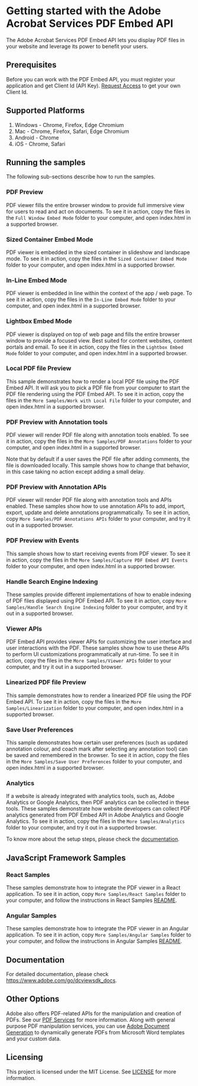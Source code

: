 # Getting started with the Adobe Acrobat Services PDF Embed API

The Adobe Acrobat Services PDF Embed API lets you display PDF files in your website and leverage its power to benefit your users.

## Prerequisites

Before you can work with the PDF Embed API, you must register your application and get Client Id (API Key). [Request Access](https://www.adobe.com/go/dcsdks_credentials) to get your own Client Id.

## Supported Platforms

1. Windows - Chrome, Firefox, Edge Chromium
2. Mac - Chrome, Firefox, Safari, Edge Chromium
3. Android - Chrome
4. iOS - Chrome, Safari

## Running the samples

The following sub-sections describe how to run the samples.

### PDF Preview

PDF viewer fills the entire browser window to provide full immersive view for users to read and act on documents.
To see it in action, copy the files in the ```Full Window Embed Mode``` folder to your computer, and open index.html in a supported browser.

### Sized Container Embed Mode

PDF viewer is embedded in the sized container in slideshow and landscape mode.
To see it in action, copy the files in the ```Sized Container Embed Mode``` folder to your computer, and open index.html in a supported browser.

### In-Line Embed Mode

PDF viewer is embedded in line within the context of the app / web page.
To see it in action, copy the files in the ```In-Line Embed Mode``` folder to your computer, and open index.html in a supported browser.

### Lightbox Embed Mode

PDF viewer is displayed on top of web page and fills the entire browser window to provide a focused view. Best suited for content websites, content portals and email.
To see it in action, copy the files in the ```Lightbox Embed Mode``` folder to your computer, and open index.html in a supported browser.

### Local PDF file Preview

This sample demonstrates how to render a local PDF file using the PDF Embed API. It will ask you to pick a PDF file from your computer to start the PDF file rendering using the PDF Embed API.
To see it in action, copy the files in the ```More Samples/Work with Local File``` folder to your computer, and open index.html in a supported browser.

### PDF Preview with Annotation tools

PDF viewer will render PDF file along with annotation tools enabled.
To see it in action, copy the files in the ```More Samples/PDF Annotations``` folder to your computer, and open index.html in a supported browser.

Note that by default if a user saves the PDF file after adding comments, the file is downloaded locally. This sample shows how to change that behavior, in this case taking no action except adding a small delay.

### PDF Preview with Annotation APIs

PDF viewer will render PDF file along with annotation tools and APIs enabled.
These samples show how to use annotation APIs to add, import, export, update and delete annotations programmatically.
To see it in action, copy ```More Samples/PDF Annotations APIs``` folder to your computer, and try it out in a supported browser.

### PDF Preview with Events

This sample shows how to start receiving events from PDF viewer.
To see it in action, copy the files in the ```More Samples/Capture PDF Embed API Events``` folder to your computer, and open index.html in a supported browser.

### Handle Search Engine Indexing

These samples provide different implementations of how to enable indexing of PDF files displayed using PDF Embed API.
To see it in action, copy ```More Samples/Handle Search Engine Indexing``` folder to your computer, and try it out in a supported browser.

### Viewer APIs

PDF Embed API provides viewer APIs for customizing the user interface and user interactions with the PDF.
These samples show how to use these APIs to perform UI customizations programmatically at run-time.
To see it in action, copy the files in the ```More Samples/Viewer APIs``` folder to your computer, and try it out in a supported browser.

### Linearized PDF file Preview

This sample demonstrates how to render a linearized PDF file using the PDF Embed API.
To see it in action, copy the files in the ```More Samples/Linearization``` folder to your computer, and open index.html in a supported browser.

### Save User Preferences

This sample demonstrates how certain user preferences (such as updated annotation colour, and coach mark after selecting any annotation tool) can be saved and remembered in the browser.
To see it in action, copy the files in the ```More Samples/Save User Preferences``` folder to your computer, and open index.html in a supported browser.

### Analytics

If a website is already integrated with analytics tools, such as, Adobe Analytics or Google Analytics, then PDF analytics can be collected in these tools. These samples demonstrate how website developers can collect PDF analytics generated from PDF Embed API in Adobe Analytics and Google Analytics.
To see it in action, copy the files in the ```More Samples/Analytics``` folder to your computer, and try it out in a supported browser.

To know more about the setup steps, please check the [documentation](https://developer.adobe.com/document-services/docs/overview/pdf-embed-api/howtodata/).

## JavaScript Framework Samples

### React Samples

These samples demonstrate how to integrate the PDF viewer in a React application.
To see it in action, copy ```More Samples/React Samples``` folder to your computer, and follow the instructions in React Samples [README](More%20Samples/React%20Samples/README.md).

### Angular Samples

These samples demonstrate how to integrate the PDF viewer in an Angular application.
To see it in action, copy ```More Samples/Angular Samples``` folder to your computer, and follow the instructions in Angular Samples [README](More%20Samples/Angular%20Samples/README.md).

## Documentation

For detailed documentation, please check https://www.adobe.com/go/dcviewsdk_docs.

## Other Options

Adobe also offers PDF-related APIs for the manipulation and creation of PDFs. See our [PDF Services](https://www.adobe.io/apis/documentcloud/dcsdk/pdf-tools.html) for more information. Along with general purpose PDF manipulation services, you can use [Adobe Document Generation](https://www.adobe.io/apis/documentcloud/dcsdk/doc-generation.html) to dynamically generate PDFs from Microsoft Word templates and your custom data. 

## Licensing

This project is licensed under the MIT License. See [LICENSE](LICENSE.md) for more information.

